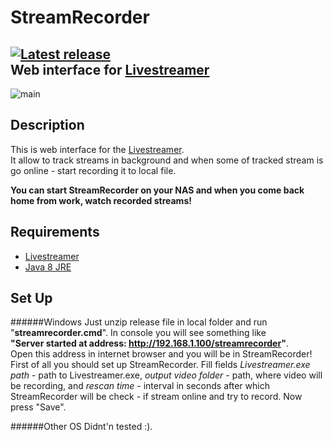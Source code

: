 StreamRecorder
===
[![Latest release][badge-release]][Releases]  
**Web interface for [Livestreamer][Livestreamer]**
---

![main][main]

## Description
This is web interface for the [Livestreamer][Livestreamer].  
It allow to track streams in background and when some of tracked stream is go online - start recording it to local file.

**You can start StreamRecorder on your NAS and when you come back home from work, watch recorded streams!**


## Requirements
* [Livestreamer][Livestreamer]
* [Java 8 JRE][Java]


## Set Up
######Windows
Just unzip release file in local folder and run "**streamrecorder.cmd**". In console you will see something like  
**"Server started at address: http://192.168.1.100/streamrecorder"**.  
Open this address in internet browser and you will be in StreamRecorder!  
First of all you should set up StreamRecorder. Fill fields *Livestreamer.exe path* - path to Livestreamer.exe, *output video folder* - path, where video will be recording, and *rescan time* - interval in seconds after which StreamRecorder will be check - if stream online and try to record. Now press "Save".

######Other OS
Didnt'n tested :).


  [Livestreamer]: https://github.com/chrippa/livestreamer "Livestreamer"
  [Main]: https://cloud.githubusercontent.com/assets/8672252/8272966/87fbe0cc-1861-11e5-8a7c-e5e0f52ec0c3.jpg
  [Releases]: https://github.com/Rexee/StreamRecorder/releases "Releases"
  [Java]: https://java.com/download "Java"
  [badge-release]: https://img.shields.io/badge/Release-1.0-green.svg "Latest release"
